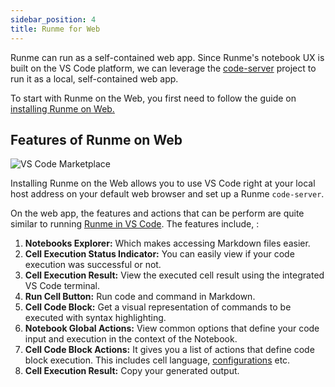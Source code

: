 ```yaml
---
sidebar_position: 4
title: Runme for Web
---
```


Runme can run as a self-contained web app. Since Runme's notebook UX is built on the VS Code platform, we can leverage the [code-server](https://github.com/coder/code-server) project to run it as a local, self-contained web app.

To start with Runme on the Web, you first need to follow the guide on [installing Runme on Web.](https://docs.runme.dev/installation/web)

## Features of Runme on Web
![VS Code Marketplace](../../static/img/installation-page/runme-for-vscode.png)


Installing Runme on the Web allows you to use VS Code right at your local host address on your default web browser and set up a Runme `code-server`.

On the web app, the features and actions that can be perform are quite similar to running [Runme in VS Code](https://docs.runme.dev/how-runme-works/vscode). The features include, :

1. **Notebooks Explorer:** Which makes accessing Markdown files easier.
2. **Cell Execution Status Indicator:** You can easily view if your code execution was successful or not.
3. **Cell Execution Result:** View the executed cell result using the integrated VS Code terminal.
4. **Run Cell Button:** Run code and command in Markdown.
5. **Cell Code Block:** Get a visual representation of commands to be executed with syntax highlighting.
6. **Notebook Global Actions:** View common options that define your code input and execution in the context of the Notebook.
7. **Cell Code Block Actions:** It gives you a list of actions that define code block execution. This includes cell language, [configurations](https://docs.runme.dev/configuration/) etc.
8. **Cell Execution Result:**  Copy your generated output.
